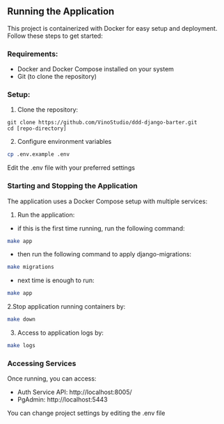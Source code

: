 ## Running the Application

This project is containerized with Docker for easy setup and deployment. Follow these steps to get started:

### Requirements:

- Docker and Docker Compose installed on your system
- Git (to clone the repository)

### Setup: 
1. Clone the repository:
```bach
git clone https://github.com/VinoStudio/ddd-django-barter.git
cd [repo-directory]
```
2. Configure environment variables

```bash
cp .env.example .env
```
Edit the .env file with your preferred settings

### Starting and Stopping the Application
The application uses a Docker Compose setup with multiple services:
1. Run the application:
- if this is the first time running, run the following command:
```bash
make app
```
- then run the following command to apply django-migrations:
```bash
make migrations
```
- next time is enough to run:
```bash
make app
```

2.Stop application running containers by:
```bash
make down
```

3. Access to application logs by:
```bash
make logs
```

### Accessing Services

Once running, you can access:
- Auth Service API: http://localhost:8005/
- PgAdmin: http://localhost:5443

You can change project settings by editing the .env file